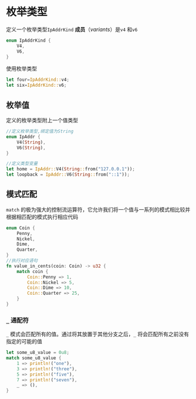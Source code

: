 # 枚举类型

定义一个枚举类型`IpAddrKind`  **成员**（*variants*）是`v4` 和`v6`

```cpp
enum IpAddrKind {
    V4,
    V6,
}
```

使用枚举类型

```rust
let four=IpAddrKind::v4;
let six=IpAddrKind::v6;
```

## 枚举值

定义的枚举类型附上一个值类型

```rust
//定义枚举类型,绑定值为String
enum IpAddr {
    V4(String),
    V6(String),
}

//定义类型变量
let home = IpAddr::V4(String::from("127.0.0.1"));
let loopback = IpAddr::V6(String::from("::1"));
```

## 模式匹配

`match` 的极为强大的控制流运算符，它允许我们将一个值与一系列的模式相比较并根据相匹配的模式执行相应代码

```rust
enum Coin {
    Penny,
    Nickel,
    Dime,
    Quarter,
}
//执行对应语句
fn value_in_cents(coin: Coin) -> u32 {
    match coin {
        Coin::Penny => 1,
        Coin::Nickel => 5,
        Coin::Dime => 10,
        Coin::Quarter => 25,
    }
}
```

### `_` 通配符

`_` 模式会匹配所有的值。通过将其放置于其他分支之后，`_` 将会匹配所有之前没有指定的可能的值

```rust
let some_u8_value = 0u8;
match some_u8_value {
    1 => println!("one"),
    3 => println!("three"),
    5 => println!("five"),
    7 => println!("seven"),
    _ => (),
}
```